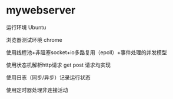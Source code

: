 # mywebserver
运行环境 Ubuntu

浏览器测试环境 chrome

使用线程池+非阻塞socket+io多路复用（epoll）+事件处理的并发模型

使用状态机解析http请求 get post 请求均实现

使用日志（同步/异步）记录运行状态

使用定时器处理非连接活动
